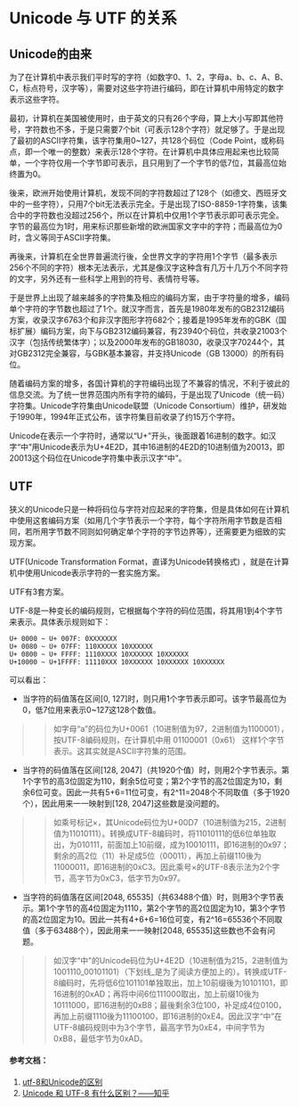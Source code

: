 # Unicode 与 UTF 的关系

## Unicode的由来
为了在计算机中表示我们平时写的字符（如数字0、1、2，字母a、b、c、A、B、C，标点符号，汉字等），需要对这些字符进行编码，即在计算机中用特定的数字表示这些字符。

最初，计算机在美国被使用时，由于英文的只有26个字母，算上大小写即其他符号，字符数也不多，于是只需要7个bit（可表示128个字符）就足够了。于是出现了最初的ASCII字符集，该字符集用0~127，共128个码位（Code Point，或称码点，即一个唯一的整数）来表示128个字符。在计算机中具体应用起来也比较简单，一个字符仅用一个字节即可表示，且只用到了一个字节的低7位，其最高位始终置为0。

後来，欧洲开始使用计算机，发现不同的字符数超过了128个（如德文、西班牙文中的一些字符），只用7个bit无法表示完全。于是出现了ISO-8859-1字符集，该集合中的字符数也没超过256个，所以在计算机中仅用1个字节表示即可表示完全。字节的最高位为1时，用来标识那些新增的欧洲国家文字中的字符；而最高位为0时，含义等同于ASCII字符集。

再後来，计算机在全世界普遍流行後，全世界文字的字符用1个字节（最多表示256个不同的字符）根本无法表示，尤其是像汉字这种含有几万十几万个不同字符的文字，另外还有一些科学上用到的符号、表情符号等。

于是世界上出现了越来越多的字符集及相应的编码方案，由于字符量的增多，编码单个字符的字节数也超过了1个。就汉字而言，首先是1980年发布的GB2312编码方案，收录汉字6763个和非汉字图形字符682个；接着是1995年发布的GBK（国标扩展）编码方案，向下与GB2312编码兼容，有23940个码位，共收录21003个汉字（包括传统繁体字）；以及2000年发布的GB18030，收录汉字70244个，其对GB2312完全兼容，与GBK基本兼容，并支持Unicode（GB 13000）的所有码位。

随着编码方案的增多，各国计算机的字符编码出现了不兼容的情况，不利于彼此的信息交流。为了统一世界范围内所有字符的编码，于是出现了Unicode（统一码）字符集。Unicode字符集由Unicode联盟（Unicode Consortium）维护，研发始于1990年，1994年正式公布，该字符集目前收录了约15万个字符。

Unicode在表示一个字符时，通常以“U+”开头，後面跟着16进制的数字。如汉字“中”用Unicode表示为U+4E2D，其中16进制的4E2D的10进制值为20013，即20013这个码位在Unicode字符集中表示汉字“中”。

## UTF
狭义的Unicode只是一种将码位与字符对应起来的字符集，但是具体如何在计算机中使用这套编码方案（如用几个字节表示一个字符，每个字符所用字节数是否相同，若所用字节数不同则如何确定单个字符的字节边界等），还需要更为细致的实现方案。

UTF(Unicode Transformation Format，直译为Unicode转换格式) ，就是在计算机中使用Unicode表示字符的一套实施方案。

UTF有3套方案。

UTF-8是一种变长的编码规则，它根据每个字符的码位范围，将其用1到4个字节来表示。具体表示规则如下：
```
U+ 0000 ~ U+ 007F: 0XXXXXXX
U+ 0080 ~ U+ 07FF: 110XXXXX 10XXXXXX
U+ 0800 ~ U+ FFFF: 1110XXXX 10XXXXXX 10XXXXXX
U+10000 ~ U+1FFFF: 11110XXX 10XXXXXX 10XXXXXX 10XXXXXX
```
可以看出：
- 当字符的码值落在区间[0, 127]时，则只用1个字节表示即可。该字节最高位为0，低7位用来表示0~127这128个数值。

>> 如字母“a”的码位为U+0061（10进制值为97，2进制值为1100001），按UTF-8编码规则，在计算机中用 01100001（0x61） 这样1个字节表示。这其实就是ASCII字符集的范围。

- 当字符的码值落在区间[128, 2047]（共1920个值）时，则用2个字节表示。第1个字节的高3位固定为110，剩余5位可变；第2个字节的高2位固定为10，剩余6位可变。因此一共有5+6=11位可变，有2^11=2048个不同取值（多于1920个），因此用来一一映射到[128, 2047]这些数是没问题的。

>> 如乘号标记×，其Unicode码位为U+00D7（10进制值为215，2进制值为11010111）。转换成UTF-8编码时，将11010111的低6位单独取出，为010111，前面加上10前缀，成为10010111，即16进制的0x97；剩余的高2位（11）补足成5位（00011），再加上前缀110後为11000011，即16进制的0xC3。因此乘号×的UTF-8表示法为2个字节，高字节为0xC3，低字节为0x97。

- 当字符的码值落在区间[2048, 65535]（共63488个值）时，则用3个字节表示。第1个字节的高4位固定为1110，第2个字节的高2位固定为10，第3个字节的高2位固定为10。因此一共有4+6+6=16位可变，有2^16=65536个不同取值（多于63488个），因此用来一一映射[2048, 65535]这些数也不会有问题。

>> 如汉字“中”的Unicode码位为U+4E2D（10进制值为215，2进制值为1001110_00101101）（下划线_是为了阅读方便加上的）。转换成UTF-8编码时，先将低6位101101单独取出，加上10前缀後为10101101，即16进制的0xAD；再将中间6位111000取出，加上前缀10後为10111000，即16进制的0xB8；最後剩余3位100，补足成4位0100，再加上前缀1110後为11100100，即16进制的0xE4。因此汉字“中”在UTF-8编码规则中为3个字节，最高字节为0xE4，中间字节为0xB8，最低字节为0xAD。


#### 参考文档：
1. [utf-8和Unicode的区别](https://www.cnblogs.com/dhsz/p/7737480.html)
1. [Unicode 和 UTF-8 有什么区别？——知乎](https://www.zhihu.com/question/23374078)
